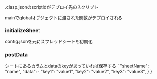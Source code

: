 .clasp.jsonのscriptIdがデプロイ先のスクリプト

mainでglobalオブジェクトに渡された関数がデプロイされる

### initializeSheet

config.jsonを元にスプレッドシートを初期化

### postData

シートにあるカラムとdataのkeyがあっていれば保存する
{
    "sheetName": "name",
    "data": {
        "key1": "value1",
        "key2": "value2",
        "key3": "value3",
    }
}